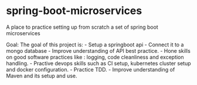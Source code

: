 # spring-boot-microservices
A place to practice setting up from scratch a set of spring boot microservices

Goal:
    The goal of this project is:
    - Setup a springboot api
    - Connect it to a mongo database
    - Improve understanding of API best practice.
    - Hone skills on good software practices like : logging, code cleanliness and exception handling.
    - Practive devops skills such as CI setup, kubernetes cluster setup and docker configuration.
    - Practice TDD.
    - Improve understanding of Maven and its setup and use.
